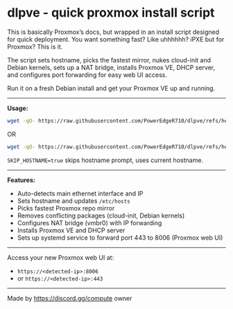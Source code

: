 # dlpve - quick proxmox install script

This is basically Proxmox’s docs, but wrapped in an install script designed for quick deployment. You want something fast? Like uhhhhhh? iPXE but for Proxmox? This is it.

The script sets hostname, picks the fastest mirror, nukes cloud-init and Debian kernels, sets up a NAT bridge, installs Proxmox VE, DHCP server, and configures port forwarding for easy web UI access.

Run it on a fresh Debian install and get your Proxmox VE up and running.

---

**Usage:**

```bash
wget -qO- https://raw.githubusercontent.com/PowerEdgeR710/dlpve/refs/heads/main/install.sh | bash
```
OR
```bash
wget -qO- https://raw.githubusercontent.com/PowerEdgeR710/dlpve/refs/heads/main/install.sh | SKIP_HOSTNAME=true bash
```

`SKIP_HOSTNAME=true` skips hostname prompt, uses current hostname.

---

**Features:**

* Auto-detects main ethernet interface and IP
* Sets hostname and updates `/etc/hosts`
* Picks fastest Proxmox repo mirror
* Removes conflicting packages (cloud-init, Debian kernels)
* Configures NAT bridge (vmbr0) with IP forwarding
* Installs Proxmox VE and DHCP server
* Sets up systemd service to forward port 443 to 8006 (Proxmox web UI)

---

Access your new Proxmox web UI at:

* `https://<detected-ip>:8006`
* or `https://<detected-ip>:443`

---

Made by https://discord.gg/compute owner
